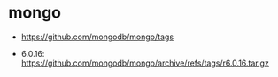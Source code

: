 # mongo

- https://github.com/mongodb/mongo/tags
  
- 6.0.16: https://github.com/mongodb/mongo/archive/refs/tags/r6.0.16.tar.gz
